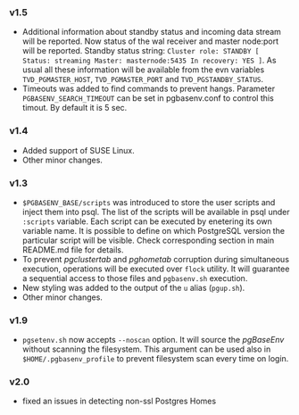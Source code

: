 ### v1.5

* Additional information about standby status and incoming data stream will be reported. Now status of the wal receiver and master node:port will be reported. Standby status string: `Cluster role: STANDBY [ Status: streaming Master: masternode:5435 In recovery: YES ]`. As usual all these information will be available from the evn variables `TVD_PGMASTER_HOST`, `TVD_PGMASTER_PORT` and `TVD_PGSTANDBY_STATUS`.
* Timeouts was added to find commands to prevent hangs. Parameter `PGBASENV_SEARCH_TIMEOUT` can be set in pgbasenv.conf to control this timout. By default it is 5 sec.

### v1.4

* Added support of SUSE Linux.
* Other minor changes.

### v1.3

* `$PGBASENV_BASE/scripts` was introduced to store the user scripts and inject them into psql. The list of the scripts will be available in psql under `:scripts` variable. Each script can be executed by enetering its own variable name. It is possible to define on which PostgreSQL version the particular script will be visible. Check corresponding section in main README.md file for details.
* To prevent *pgclustertab* and *pghometab* corruption during simultaneous execution, operations will be executed over `flock` utility. It will guarantee a sequential access to those files and  `pgbasenv.sh` execution.
* New styling was added to the output of the `u` alias (`pgup.sh`).
* Other minor changes.

### v1.9
* `pgsetenv.sh` now accepts `--noscan` option. It will source the *pgBaseEnv* without scanning the filesystem. This argument can be used also in `$HOME/.pgbasenv_profile` to prevent filesystem scan every time on login.

### v2.0
* fixed an issues in detecting non-ssl Postgres Homes